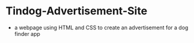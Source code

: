 # Tindog-Advertisement-Site
- a webpage using HTML and CSS to create an advertisement for a dog finder app
